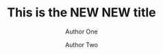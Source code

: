﻿---
title: This is the NEW NEW title
author:
- Author One
- Author Two
keywords: [nothing, nothingness]
secnumdepth: 2
papersize: a4
---
